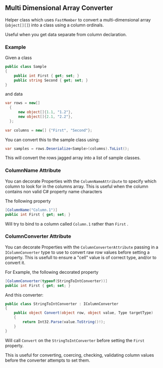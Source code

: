 ﻿## Multi Dimensional Array Converter

Helper class which uses `FastMember` to convert a multi-dimensional array (`object[][]`) into a class using a column ordinals.

Useful when you get data separate from column declaration.

### Example

Given a class

```csharp
public class Sample
{
    public int First { get; set; }
    public string Second { get; set; }
}
```

and data

```csharp
var rows = new[]
  {
      new object[]{1.1, "1.2"}, 
      new object[]{2.1, "2.2"}, 
  };
    
var columns = new[] {"First", "Second"};
```

You can convert this to the sample class using:

```csharp
var samples = rows.Deserialize<Sample>(columns).ToList();
```

This will convert the rows jagged array into a list of sample classes.

### ColumnName Attribute

You can decorate Properties with the `ColumnNameAttribute` to specify which column to look for in the columns array. This is useful when the column contains non valid C# property name characters

The following property

```csharp
[ColumnName("Column.1")]
public int First { get; set; }
```

Will try to bind to a column called `Column.1` rather than `First` .

### ColumnConverter Attribute

You can decorate Properties with the `ColumnConverterAttribute` passing in a `IColumnConverter` type to use to convert raw row values before setting a property. This is usefull to ensure a "cell" value is of correct type, and/or to convert it.   

For Example, the following decorated property

```csharp
[ColumnConverter(typeof(StringToIntConverter))]
public int First { get; set; }
```

And this converter:

```csharp
public class StringToIntConverter : IColumnConverter
{
    public object Convert(object row, object value, Type targetType)
    {
        return Int32.Parse(value.ToString()!);
    }
}
```

Will call `Convert` on the `StringToIntConverter` before setting the `First` property.

This is useful for converting, coercing, checking, validating column values before the converter attempts to set them.

